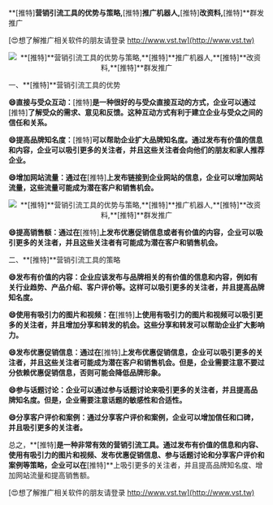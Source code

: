**[推特]**营销引流工具的优势与策略,**[推特]**推广机器人,**[推特]**改资料,**[推特]**群发推广

[😍想了解推广相关软件的朋友请登录 http://www.vst.tw](http://www.vst.tw)

 <center><img src="https://vst.tw/MP4/tuiguang/png/4.png" alt="**[推特]**营销引流工具的优势与策略,**[推特]**推广机器人,**[推特]**改资料,**[推特]**群发推广"></center>

一、**[推特]**营销引流工具的优势

**😄直接与受众互动：**[推特]**是一种很好的与受众直接互动的方式，企业可以通过**[推特]**了解受众的需求、意见和反馈。这种互动方式有利于建立企业与受众之间的信任和关系。**

**😄提高品牌知名度：**[推特]**可以帮助企业扩大品牌知名度。通过发布有价值的信息和内容，企业可以吸引更多的关注者，并且这些关注者会向他们的朋友和家人推荐企业。**

**😄增加网站流量：通过在**[推特]**上发布链接到企业网站的信息，企业可以增加网站流量，这些流量可能成为潜在客户和销售机会。**

 <center><img src="https://vst.tw/MP4/tuiguang/png/1.png" alt="**[推特]**营销引流工具的优势与策略,**[推特]**推广机器人,**[推特]**改资料,**[推特]**群发推广"></center>

**😄提高销售额：通过在**[推特]**上发布优惠促销信息或者有价值的内容，企业可以吸引更多的关注者，并且这些关注者有可能成为潜在客户和销售机会。**

二、**[推特]**营销引流工具的策略

**😄发布有价值的内容：企业应该发布与品牌相关的有价值的信息和内容，例如有关行业趋势、产品介绍、客户评价等。这样可以吸引更多的关注者，并且提高品牌知名度。**

**😄使用有吸引力的图片和视频：在**[推特]**上使用有吸引力的图片和视频可以吸引更多的关注者，并且增加分享和转发的机会。这些分享和转发可以帮助企业扩大影响力。**

**😄发布优惠促销信息：通过在**[推特]**上发布优惠促销信息，企业可以吸引更多的关注者，并且这些关注者可能成为潜在客户和销售机会。但是，企业需要注意不要过分依赖优惠促销信息，否则可能会降低品牌形象。**

**😄参与话题讨论：企业可以通过参与话题讨论来吸引更多的关注者，并且提高品牌知名度。但是，企业需要注意话题的敏感性和合适性。**

**😄分享客户评价和案例：通过分享客户评价和案例，企业可以增加信任和口碑，并且吸引更多的关注者。**

总之，**[推特]**是一种非常有效的营销引流工具。通过发布有价值的信息和内容、使用有吸引力的图片和视频、发布优惠促销信息、参与话题讨论和分享客户评价和案例等策略，企业可以在**[推特]**上吸引更多的关注者，并且提高品牌知名度、增加网站流量和提高销售额。

[😍想了解推广相关软件的朋友请登录 http://www.vst.tw](http://www.vst.tw)




